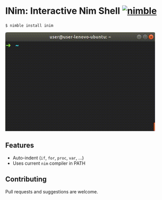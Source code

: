 # INim: Interactive Nim Shell [![nimble](https://raw.githubusercontent.com/yglukhov/nimble-tag/master/nimble.png)](https://github.com/yglukhov/nimble-tag)

`$ nimble install inim`

![alt text](https://github.com/AndreiRegiani/INim/blob/master/readme.gif?raw=true)

## Features
* Auto-indent (`if`, `for`, `proc`, `var`, ...)
* Uses current `nim` compiler in PATH

## Contributing
Pull requests and suggestions are welcome.
